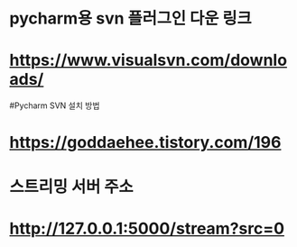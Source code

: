 # pycharm용 svn 플러그인 다운 링크
# https://www.visualsvn.com/downloads/

#Pycharm SVN 설치 방법
# https://goddaehee.tistory.com/196

# 스트리밍 서버 주소
# http://127.0.0.1:5000/stream?src=0